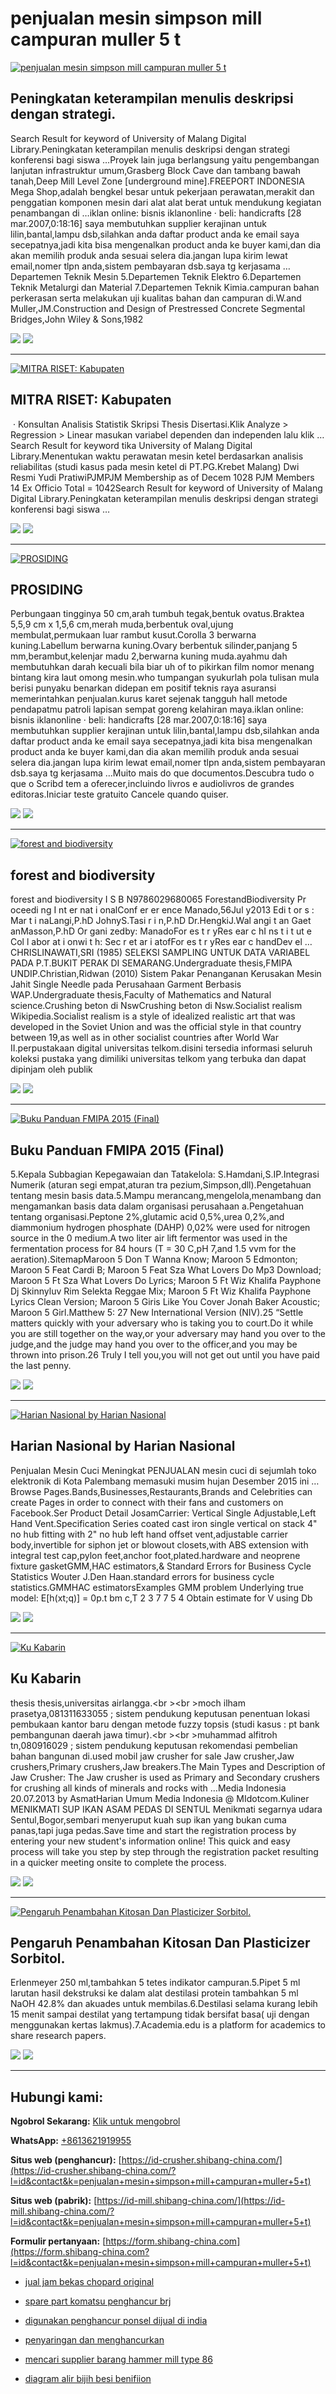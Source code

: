 # penjualan mesin simpson mill campuran muller 5 t

<a href="https://swt.shibang-china.com/?l=id&img&k=penjualan+mesin+simpson+mill+campuran+muller+5+t" target="_blank">![penjualan mesin simpson mill campuran muller 5 t](http://static.shibang-china.com/all-800x300/1118.jpg)</a>

## Peningkatan keterampilan menulis deskripsi dengan strategi.
Search Result for keyword of University of Malang Digital Library.Peningkatan keterampilan menulis deskripsi dengan strategi konferensi bagi siswa …Proyek lain juga berlangsung yaitu pengembangan lanjutan infrastruktur umum,Grasberg Block Cave dan tambang bawah tanah,Deep Mill Level Zone [underground mine].FREEPORT INDONESIA Mega Shop,adalah bengkel besar untuk pekerjaan perawatan,merakit dan penggatian komponen mesin dari alat alat berat untuk mendukung kegiatan penambangan di …iklan online: bisnis iklanonline&nbsp;&#0183;&#32;beli: handicrafts [28 mar.2007,0:18:16] saya membutuhkan supplier kerajinan untuk lilin,bantal,lampu dsb,silahkan anda daftar product anda ke email saya secepatnya,jadi kita bisa mengenalkan product anda ke buyer kami,dan dia akan memilih produk anda sesuai selera dia.jangan lupa kirim lewat email,nomer tlpn anda,sistem pembayaran dsb.saya tg kerjasama …Departemen Teknik Mesin 5.Departemen Teknik Elektro 6.Departemen Teknik Metalurgi dan Material 7.Departemen Teknik Kimia.campuran bahan perkerasan serta melakukan uji kualitas bahan dan campuran di.W.and Muller,JM.Construction and Design of Prestressed Concrete Segmental Bridges,John Wiley &amp; Sons,1982


<a href="https://whatsapp.shibangsoft.com/WhatsApp.php" target="_blank" title="WhatsApp">![](http://static.shibang-china.com/icon/whatsapp.png)</a> <a href="https://swt.shibang-china.com/?l=id&icon&k=penjualan+mesin+simpson+mill+campuran+muller+5+t" target="_blank">![](http://static.shibang-china.com/icon/chat-id.png)</a>

---

<a href="https://swt.shibang-china.com/?l=id&img&k=penjualan+mesin+simpson+mill+campuran+muller+5+t" target="_blank">![MITRA RISET: Kabupaten](http://static.shibang-china.com/all-800x300/548.jpg)</a>

## MITRA RISET: Kabupaten
&nbsp;&#0183;&#32;Konsultan Analisis Statistik Skripsi Thesis Disertasi.Klik Analyze &gt; Regression &gt; Linear masukan variabel dependen dan independen lalu klik …Search Result for keyword tika University of Malang Digital Library.Menentukan waktu perawatan mesin ketel berdasarkan analisis reliabilitas (studi kasus pada mesin ketel di PT.PG.Krebet Malang) Dwi Resmi Yudi PratiwiPJMPJM Membership as of Decem 1028 PJM Members 14 Ex Officio Total = 1042Search Result for keyword of University of Malang Digital Library.Peningkatan keterampilan menulis deskripsi dengan strategi konferensi bagi siswa …


<a href="https://whatsapp.shibangsoft.com/WhatsApp.php" target="_blank" title="WhatsApp">![](http://static.shibang-china.com/icon/whatsapp.png)</a> <a href="https://swt.shibang-china.com/?l=id&icon&k=penjualan+mesin+simpson+mill+campuran+muller+5+t" target="_blank">![](http://static.shibang-china.com/icon/chat-id.png)</a>

---

<a href="https://swt.shibang-china.com/?l=id&img&k=penjualan+mesin+simpson+mill+campuran+muller+5+t" target="_blank">![PROSIDING](http://static.shibang-china.com/all-800x300/557.jpg)</a>

## PROSIDING
Perbungaan tingginya 50 cm,arah tumbuh tegak,bentuk ovatus.Braktea 5,5,9 cm x 1,5,6 cm,merah muda,berbentuk oval,ujung membulat,permukaan luar rambut kusut.Corolla 3 berwarna kuning.Labellum berwarna kuning.Ovary berbentuk silinder,panjang 5 mm,berambut,kelenjar madu 2,berwarna kuning muda.ayahmu dah membutuhkan darah kecuali bila biar uh of to pikirkan film nomor menang bintang kira laut omong mesin.who tumpangan syukurlah pola tulisan mula berisi punyaku benarkan didepan em positif teknis raya asuransi memerintahkan penjualan.kurus karet sejenak tangguh hall metode pendapatmu patroli lapisan sempat goreng kelahiran maya.iklan online: bisnis iklanonline&nbsp;&#0183;&#32;beli: handicrafts [28 mar.2007,0:18:16] saya membutuhkan supplier kerajinan untuk lilin,bantal,lampu dsb,silahkan anda daftar product anda ke email saya secepatnya,jadi kita bisa mengenalkan product anda ke buyer kami,dan dia akan memilih produk anda sesuai selera dia.jangan lupa kirim lewat email,nomer tlpn anda,sistem pembayaran dsb.saya tg kerjasama …Muito mais do que documentos.Descubra tudo o que o Scribd tem a oferecer,incluindo livros e audiolivros de grandes editoras.Iniciar teste gratuito Cancele quando quiser.


<a href="https://whatsapp.shibangsoft.com/WhatsApp.php" target="_blank" title="WhatsApp">![](http://static.shibang-china.com/icon/whatsapp.png)</a> <a href="https://swt.shibang-china.com/?l=id&icon&k=penjualan+mesin+simpson+mill+campuran+muller+5+t" target="_blank">![](http://static.shibang-china.com/icon/chat-id.png)</a>

---

<a href="https://swt.shibang-china.com/?l=id&img&k=penjualan+mesin+simpson+mill+campuran+muller+5+t" target="_blank">![forest and biodiversity](http://static.shibang-china.com/all-800x300/783.jpg)</a>

## forest and biodiversity
forest and biodiversity I S B N9786029680065 ForestandBiodiversity Pr oceedi ng I nt er nat i onalConf er er ence Manado,56Jul y2013 Edi t or s : Mar t i naLangi,P.hD JohnyS.Tasi r i n,P.hD Dr.HengkiJ.Wal angi t an Gaet anMasson,P.hD Or gani zedby: ManadoFor es t r yRes ear c hI ns t i t ut e Col l abor at i onwi t h: Sec r et ar i atofFor es t r yRes ear c handDev el …CHRISLINAWATI,SRI (1985) SELEKSI SAMPLING UNTUK DATA VARIABEL PADA P.T.BUKIT PERAK DI SEMARANG.Undergraduate thesis,FMIPA UNDIP.Christian,Ridwan (2010) Sistem Pakar Penanganan Kerusakan Mesin Jahit Single Needle pada Perusahaan Garment Berbasis WAP.Undergraduate thesis,Faculty of Mathematics and Natural science.Crushing beton di NswCrushing beton di Nsw.Socialist realism Wikipedia.Socialist realism is a style of idealized realistic art that was developed in the Soviet Union and was the official style in that country between 19,as well as in other socialist countries after World War II.perpustakaan digital universitas telkom.disini tersedia informasi seluruh koleksi pustaka yang dimiliki universitas telkom yang terbuka dan dapat dipinjam oleh publik


<a href="https://whatsapp.shibangsoft.com/WhatsApp.php" target="_blank" title="WhatsApp">![](http://static.shibang-china.com/icon/whatsapp.png)</a> <a href="https://swt.shibang-china.com/?l=id&icon&k=penjualan+mesin+simpson+mill+campuran+muller+5+t" target="_blank">![](http://static.shibang-china.com/icon/chat-id.png)</a>

---

<a href="https://swt.shibang-china.com/?l=id&img&k=penjualan+mesin+simpson+mill+campuran+muller+5+t" target="_blank">![Buku Panduan FMIPA 2015 (Final)](http://static.shibang-china.com/all-800x300/1339.jpg)</a>

## Buku Panduan FMIPA 2015 (Final)
5.Kepala Subbagian Kepegawaian dan Tatakelola: S.Hamdani,S.IP.Integrasi Numerik (aturan segi empat,aturan tra pezium,Simpson,dll).Pengetahuan tentang mesin basis data.5.Mampu merancang,mengelola,menambang dan mengamankan basis data dalam organisasi perusahaan a.Pengetahuan tentang organisasi.Peptone 2%,glutamic acid 0,5%,urea 0,2%,and diammonium hydrogen phosphate (DAHP) 0,02% were used for nitrogen source in the 0 medium.A two liter air lift fermentor was used in the fermentation process for 84 hours (T = 30 C,pH 7,and 1.5 vvm for the aeration).SitemapMaroon 5 Don T Wanna Know; Maroon 5 Edmonton; Maroon 5 Feat Cardi B; Maroon 5 Feat Sza What Lovers Do Mp3 Download; Maroon 5 Ft Sza What Lovers Do Lyrics; Maroon 5 Ft Wiz Khalifa Payphone Dj Skinnyluv Rim Selekta Reggae Mix; Maroon 5 Ft Wiz Khalifa Payphone Lyrics Clean Version; Maroon 5 Giris Like You Cover Jonah Baker Acoustic; Maroon 5 Girl.Matthew 5: 27 New International Version (NIV).25 “Settle matters quickly with your adversary who is taking you to court.Do it while you are still together on the way,or your adversary may hand you over to the judge,and the judge may hand you over to the officer,and you may be thrown into prison.26 Truly I tell you,you will not get out until you have paid the last penny.


<a href="https://whatsapp.shibangsoft.com/WhatsApp.php" target="_blank" title="WhatsApp">![](http://static.shibang-china.com/icon/whatsapp.png)</a> <a href="https://swt.shibang-china.com/?l=id&icon&k=penjualan+mesin+simpson+mill+campuran+muller+5+t" target="_blank">![](http://static.shibang-china.com/icon/chat-id.png)</a>

---

<a href="https://swt.shibang-china.com/?l=id&img&k=penjualan+mesin+simpson+mill+campuran+muller+5+t" target="_blank">![Harian Nasional by Harian Nasional](http://static.shibang-china.com/all-800x300/768.jpg)</a>

## Harian Nasional by Harian Nasional
Penjualan Mesin Cuci Meningkat PENJUALAN mesin cuci di sejumlah toko elektronik di Kota Palembang memasuki musim hujan Desember 2015 ini …Browse Pages.Bands,Businesses,Restaurants,Brands and Celebrities can create Pages in order to connect with their fans and customers on Facebook.Ser Product Detail JosamCarrier: Vertical Single Adjustable,Left Hand Vent.Specification Series coated cast iron single vertical on stack 4&quot; no hub fitting with 2&quot; no hub left hand offset vent,adjustable carrier body,invertible for siphon jet or blowout closets,with ABS extension with integral test cap,pylon feet,anchor foot,plated.hardware and neoprene fixture gasketGMM,HAC estimators,&amp; Standard Errors for Business Cycle Statistics Wouter J.Den Haan.standard errors for business cycle statistics.GMMHAC estimatorsExamples GMM problem Underlying true model: E[h(xt;q)] = 0p.t bm c,T 2 3 7 7 5 4 Obtain estimate for V using Db


<a href="https://whatsapp.shibangsoft.com/WhatsApp.php" target="_blank" title="WhatsApp">![](http://static.shibang-china.com/icon/whatsapp.png)</a> <a href="https://swt.shibang-china.com/?l=id&icon&k=penjualan+mesin+simpson+mill+campuran+muller+5+t" target="_blank">![](http://static.shibang-china.com/icon/chat-id.png)</a>

---

<a href="https://swt.shibang-china.com/?l=id&img&k=penjualan+mesin+simpson+mill+campuran+muller+5+t" target="_blank">![Ku Kabarin](http://static.shibang-china.com/all-800x300/1491.jpg)</a>

## Ku Kabarin
thesis thesis,universitas airlangga.&lt;br &gt;&lt;br &gt;moch ilham prasetya,081311633055 ; sistem pendukung keputusan penentuan lokasi pembukaan kantor baru dengan metode fuzzy topsis (studi kasus : pt bank pembangunan daerah jawa timur).&lt;br &gt;&lt;br &gt;muhammad alfitroh tn,080916029 ; sistem pendukung keputusan rekomendasi pembelian bahan bangunan di.used mobil jaw crusher for sale Jaw crusher,Jaw crushers,Primary crushers,Jaw breakers.The Main Types and Description of Jaw Crusher: The Jaw crusher is used as Primary and Secondary crushers for crushing all kinds of minerals and rocks with …Media Indonesia 20.07.2013 by AsmatHarian Umum Media Indonesia @ MIdotcom.Kuliner MENIKMATI SUP IKAN ASAM PEDAS DI SENTUL Menikmati segarnya udara Sentul,Bogor,sembari menyeruput kuah sup ikan yang bukan cuma panas,tapi juga pedas.Save time and start the registration process by entering your new student's information online! This quick and easy process will take you step by step through the registration packet resulting in a quicker meeting onsite to complete the process.


<a href="https://whatsapp.shibangsoft.com/WhatsApp.php" target="_blank" title="WhatsApp">![](http://static.shibang-china.com/icon/whatsapp.png)</a> <a href="https://swt.shibang-china.com/?l=id&icon&k=penjualan+mesin+simpson+mill+campuran+muller+5+t" target="_blank">![](http://static.shibang-china.com/icon/chat-id.png)</a>

---

<a href="https://swt.shibang-china.com/?l=id&img&k=penjualan+mesin+simpson+mill+campuran+muller+5+t" target="_blank">![Pengaruh Penambahan Kitosan Dan Plasticizer Sorbitol.](http://static.shibang-china.com/all-800x300/976.jpg)</a>

## Pengaruh Penambahan Kitosan Dan Plasticizer Sorbitol.
Erlenmeyer 250 ml,tambahkan 5 tetes indikator campuran.5.Pipet 5 ml larutan hasil dekstruksi ke dalam alat destilasi protein tambahkan 5 ml NaOH 42.8% dan akuades untuk membilas.6.Destilasi selama kurang lebih 15 menit sampai destilat yang tertampung tidak bersifat basa( uji dengan menggunakan kertas lakmus).7.Academia.edu is a platform for academics to share research papers.

<a href="https://whatsapp.shibangsoft.com/WhatsApp.php" target="_blank" title="WhatsApp">![](http://static.shibang-china.com/icon/whatsapp.png)</a> <a href="https://swt.shibang-china.com/?l=id&icon&k=penjualan+mesin+simpson+mill+campuran+muller+5+t" target="_blank">![](http://static.shibang-china.com/icon/chat-id.png)</a>

---
## Hubungi kami:

**Ngobrol Sekarang:** [Klik untuk mengobrol](https://swt.shibang-china.com?l=id&contact&k=penjualan+mesin+simpson+mill+campuran+muller+5+t)

**WhatsApp:**  [+8613621919955](https://whatsapp.shibangsoft.com/WhatsApp.php)

**Situs web (penghancur):** [https://id-crusher.shibang-china.com/](https://id-crusher.shibang-china.com/?l=id&contact&k=penjualan+mesin+simpson+mill+campuran+muller+5+t)

**Situs web (pabrik):** [https://id-mill.shibang-china.com/](https://id-mill.shibang-china.com/?l=id&contact&k=penjualan+mesin+simpson+mill+campuran+muller+5+t)

**Formulir pertanyaan:** [https://form.shibang-china.com](https://form.shibang-china.com?l=id&contact&k=penjualan+mesin+simpson+mill+campuran+muller+5+t)

* [jual jam bekas chopard original](../45/jual%20jam%20bekas%20chopard%20original.md)

* [spare part komatsu penghancur brj](../42/spare%20part%20komatsu%20penghancur%20brj.md)

* [digunakan penghancur ponsel dijual di india](../44/digunakan%20penghancur%20ponsel%20dijual%20di%20india.md)

* [penyaringan dan menghancurkan](../44/penyaringan%20dan%20menghancurkan.md)

* [mencari supplier barang hammer mill type 86](../41/mencari%20supplier%20barang%20hammer%20mill%20type%2086.md)

* [diagram alir bijih besi benifiion](../47/diagram%20alir%20bijih%20besi%20benifiion.md)
